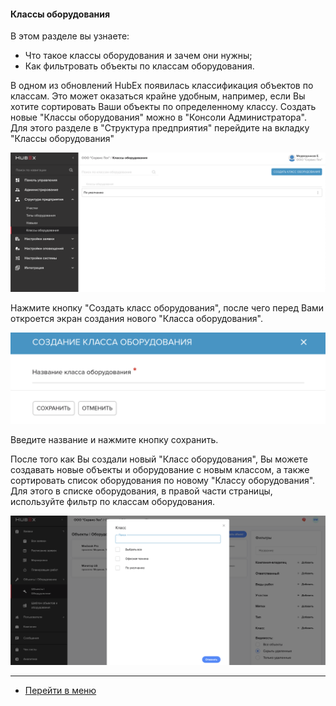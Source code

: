 #### Классы оборудования
В этом разделе вы узнаете:
- Что такое классы оборудования и зачем они нужны;
- Как фильтровать объекты по классам оборудования.

В одном из обновлений HubEx появилась классификация объектов по классам. Это может оказаться крайне удобным, например, если Вы хотите сортировать Ваши объекты по определенному классу.
Создать новые "Классы оборудования" можно в "Консоли Администратора". Для этого разделе в "Структура предприятия" перейдите на вкладку "Классы оборудования"

![objclass1](/attachments/images/FAQ/ADMIN/ObjectClass/objclass1.png)

Нажмите кнопку "Создать класс оборудования", после чего перед Вами откроется экран создания нового "Класса оборудования".

![objclass2](/attachments/images/FAQ/ADMIN/ObjectClass/objclass2.png)

Введите название и нажмите кнопку сохранить.

После того как Вы создали новый "Класс оборудования", Вы можете создавать новые объекты и оборудование с новым классом, а также сортировать список оборудования по новому "Классу оборудования".
Для этого в списке оборудования, в правой части страницы, используйте фильтр по классам оборудования.

![objclass3](/attachments/images/FAQ/ADMIN/ObjectClass/objclass3.png)



____
- [Перейти в меню](http://wiki.hubex.ru)
